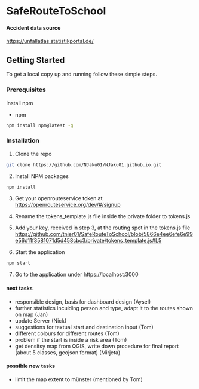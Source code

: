 # SafeRouteToSchool

#### Accident data source
https://unfallatlas.statistikportal.de/

## Getting Started


To get a local copy up and running follow these simple steps.

### Prerequisites

Install npm
* npm
```sh
npm install npm@latest -g
```

### Installation

1. Clone the repo
```sh
git clone https://github.com/NJaku01/NJaku01.github.io.git
```
2. Install NPM packages
```sh
npm install
```

3. Get your openrouteservice token at https://openrouteservice.org/dev/#/signup

4. Rename the tokens_template.js file inside the private folder to tokens.js

5. Add your key, received in step 3, at the routing spot in the tokens.js file https://github.com/tnier01/SafeRouteToSchool/blob/5866e4ee6efe6e99e56d11f3581071d5d458cbc3/private/tokens_template.js#L5

6. Start the application
```sh
npm start
```

7. Go to the application under https://localhost:3000

#### next tasks 
- responsible design, basis for dashboard design (Aysel) 
- further statistics inculding person and type, adapt it to the routes shown on map (Jan)
- update Server (Nick)
- suggestions for textual start and destination input (Tom)
- different colours for different routes (Tom)
- problem if the start is inside a risk area (Tom)
- get densitsy map from QGIS, write down procedure for final report (about 5 classes, geojson format) (Mirjeta) 


#### possible new tasks 
- limit the map extent to münster (mentioned by Tom)
  
